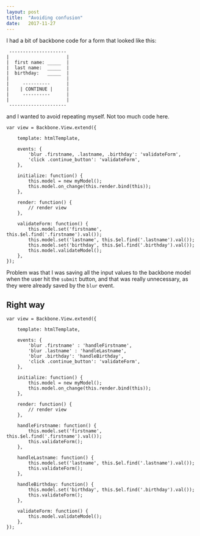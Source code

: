 ```yaml
---
layout: post
title:  "Avoiding confusion"
date:   2017-11-27
---
```


I had a bit of backbone code for a form that looked like this:

```
 ---------------------
|                     |
|  first name: _____  |
|  last name:  _____  |
|  birthday:   _____  |
|                     |
|     ----------      |
|    | CONTINUE |     |
|     ----------      |
|                     |
 ---------------------
```

and I wanted to avoid repeating myself.
Not too much code here.
```
var view = Backbone.View.extend({

	template: htmlTemplate,

	events: {
		'blur .firstname, .lastname, .birthday': 'validateForm',
        'click .continue_button': 'validateForm',
    },

	initialize: function() {
		this.model = new myModel();
        this.model.on_change(this.render.bind(this));
	},

	render: function() {
		// render view
	},

	validateForm: function() {
		this.model.set('firstname', this.$el.find('.firstname').val());
		this.model.set('lastname', this.$el.find('.lastname').val());
		this.model.set('birthday', this.$el.find('.birthday').val());
		this.model.validateModel();
	},
});
```

Problem was that I was saving all the input values to the backbone model
when the user hit the `submit` button,
and that was really unnecessary, as they were already saved by the `blur` event.

## Right way

```
var view = Backbone.View.extend({

	template: htmlTemplate,

	events: {
		'blur .firstname' : 'handleFirstname',
		'blur .lastname' : 'handleLastname',
		'blur .birthday': 'handleBirthday',
        'click .continue_button': 'validateForm',
    },

	initialize: function() {
		this.model = new myModel();
        this.model.on_change(this.render.bind(this));
	},

	render: function() {
		// render view
	},

	handleFirstname: function() {
		this.model.set('firstname', this.$el.find('.firstname').val());
		this.validateForm();
	},

	handleLastname: function() {
		this.model.set('lastname', this.$el.find('.lastname').val());
		this.validateForm();
	},

	handleBirthday: function() {
		this.model.set('birthday', this.$el.find('.birthday').val());
		this.validateForm();
	},

	validateForm: function() {
		this.model.validateModel();
	},
});
```


